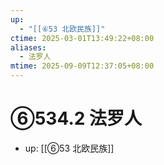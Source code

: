 ```yaml
---
up:
  - "[[⑥53 北欧民族]]"
ctime: 2025-03-01T13:49:22+08:00
aliases:
  - 法罗人
mtime: 2025-09-09T12:37:05+08:00
---
```


# ⑥534.2 法罗人

- up: [[⑥53 北欧民族]]
